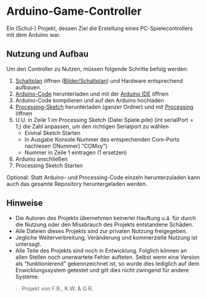# Arduino-Game-Controller
Ein (Schul-) Projekt, dessen Ziel die Erstellung eines PC-Spielecontrollers mit dem Arduino war.

## Nutzung und Aufbau
Um den Controller zu Nutzen, müssen folgende Schritte befolg werden:
1. [Schaltplan](Bilder/Schaltplan/ControllerEndgültig_Steckplatine.png) öffnen ([Bilder/Schaltplan](Bilder/Schaltplan/ControllerEndgültig_Steckplatine.png)) und Hardware entsprechend aufbauen.
2. [Arduino-Code](Arduino/Controller_Steuerung/Controller_Steuerung.ino) herunterladen und mit der [Arduino IDE](https://www.arduino.cc/en/Main/Software) öffnen
3. Arduino-Code kompilieren und auf den Arduino hochladen
4. [Processing-Sketch](Processing/Spiele) herunterladen (ganzer Ordner) und mit [Processing](https://processing.org/download/) öffnen
5. U.U. in Zeile 1 im Processing Sketch (Datei Spiele.pde) (int serialPort = 1;) die Zahl anpassen, um den richtigen Serialport zu wählen
   - Einmal Sketch Starten
   - In Ausgabe Konsole Nummer des entspechenden Com-Ports nachlesen ([Nummer] "COMxy")
   - Nummer in Zeile 1 eintragen (1 ersetzen)
6. Arduino anschließen
7. Processing Sketch Starten

Optional: Statt Arduino- und Processing-Code einzeln herunterzuladen kann auch das gesamte Repository heruntergeladen werden.

## Hinweise
- Die Autoren des Projekts übernehmen keinerlei Hauftung u.ä. für durch die Nutzung oder den Missbrauch des Projekts entstandene Schäden.
- Alle Dateien dieses Projekts sind zur privaten Nutzung freigegeben.
- Jegliche Weiterverbreitung, Veränderung und kommerzielle Nutzung ist untersagt.
- Alle Teile des Projekts sind noch in Entwicklung. Folglich können an allen Stellen noch unerwartete Fehler aufteten. Selbst wenn eine Version als "funktionierend" gekennzeichnet ist, so wurde dies lediglich auf dem Enwicklungssystem getestet und gilt dies nicht zwingend für andere Systeme.

> Projekt von F.B., K.W. & G.R.
